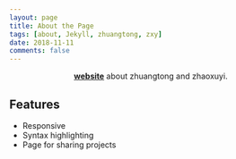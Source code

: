 ```yaml
---
layout: page
title: About the Page
tags: [about, Jekyll, zhuangtong, zxy]
date: 2018-11-11
comments: false
---
```

    
<center><a href="https://github.com/zhuangtongzxy/zhuangtongzxy.github.io"><b>website</b></a> about zhuangtong and zhaoxuyi.</center>

## Features
* Responsive
* Syntax highlighting
* Page for sharing projects

